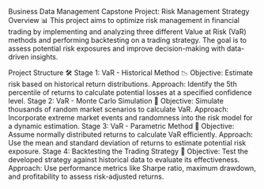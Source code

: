 Business Data Management Capstone Project: Risk Management Strategy
Overview 📊
This project aims to optimize risk management in financial trading by implementing and analyzing three different Value at Risk (VaR) methods and performing backtesting on a trading strategy. The goal is to assess potential risk exposures and improve decision-making with data-driven insights.

Project Structure 🛠
Stage 1: VaR - Historical Method 📉
Objective: Estimate risk based on historical return distributions.
Approach: Identify the 5th percentile of returns to calculate potential losses at a specified confidence level.
Stage 2: VaR - Monte Carlo Simulation 🎲
Objective: Simulate thousands of random market scenarios to calculate VaR.
Approach: Incorporate extreme market events and randomness into the risk model for a dynamic estimation.
Stage 3: VaR - Parametric Method 📏
Objective: Assume normally distributed returns to calculate VaR efficiently.
Approach: Use the mean and standard deviation of returns to estimate potential risk exposure.
Stage 4: Backtesting the Trading Strategy 🔄
Objective: Test the developed strategy against historical data to evaluate its effectiveness.
Approach: Use performance metrics like Sharpe ratio, maximum drawdown, and profitability to assess risk-adjusted returns.
